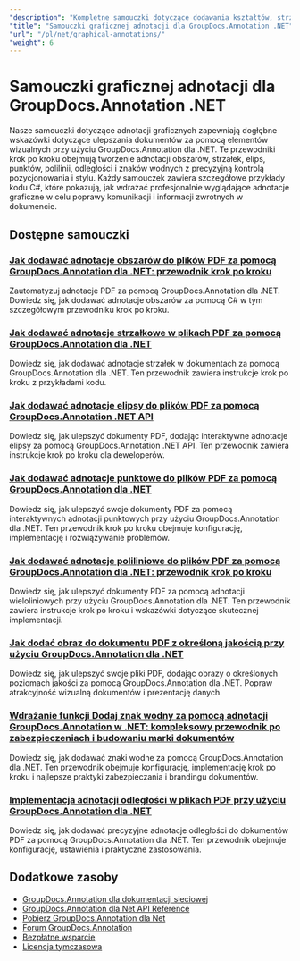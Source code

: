 ```yaml
---
"description": "Kompletne samouczki dotyczące dodawania kształtów, strzałek, obrazów i elementów graficznych do dokumentów za pomocą GroupDocs.Annotation dla platformy .NET."
"title": "Samouczki graficznej adnotacji dla GroupDocs.Annotation .NET"
"url": "/pl/net/graphical-annotations/"
"weight": 6
---
```


# Samouczki graficznej adnotacji dla GroupDocs.Annotation .NET

Nasze samouczki dotyczące adnotacji graficznych zapewniają dogłębne wskazówki dotyczące ulepszania dokumentów za pomocą elementów wizualnych przy użyciu GroupDocs.Annotation dla .NET. Te przewodniki krok po kroku obejmują tworzenie adnotacji obszarów, strzałek, elips, punktów, polilinii, odległości i znaków wodnych z precyzyjną kontrolą pozycjonowania i stylu. Każdy samouczek zawiera szczegółowe przykłady kodu C#, które pokazują, jak wdrażać profesjonalnie wyglądające adnotacje graficzne w celu poprawy komunikacji i informacji zwrotnych w dokumencie.

## Dostępne samouczki

### [Jak dodawać adnotacje obszarów do plików PDF za pomocą GroupDocs.Annotation dla .NET: przewodnik krok po kroku](./groupdocs-annotation-net-area-pdf/)
Zautomatyzuj adnotacje PDF za pomocą GroupDocs.Annotation dla .NET. Dowiedz się, jak dodawać adnotacje obszarów za pomocą C# w tym szczegółowym przewodniku krok po kroku.

### [Jak dodawać adnotacje strzałkowe w plikach PDF za pomocą GroupDocs.Annotation dla .NET](./add-arrow-annotations-groupdocs-annotation-dotnet/)
Dowiedz się, jak dodawać adnotacje strzałek w dokumentach za pomocą GroupDocs.Annotation dla .NET. Ten przewodnik zawiera instrukcje krok po kroku z przykładami kodu.

### [Jak dodawać adnotacje elipsy do plików PDF za pomocą GroupDocs.Annotation .NET API](./add-ellipse-annotation-groupdocs-annotation-dotnet/)
Dowiedz się, jak ulepszyć dokumenty PDF, dodając interaktywne adnotacje elipsy za pomocą GroupDocs.Annotation .NET API. Ten przewodnik zawiera instrukcje krok po kroku dla deweloperów.

### [Jak dodawać adnotacje punktowe do plików PDF za pomocą GroupDocs.Annotation dla .NET](./groupdocs-annotation-net-point-annotations-pdf/)
Dowiedz się, jak ulepszyć swoje dokumenty PDF za pomocą interaktywnych adnotacji punktowych przy użyciu GroupDocs.Annotation dla .NET. Ten przewodnik krok po kroku obejmuje konfigurację, implementację i rozwiązywanie problemów.

### [Jak dodawać adnotacje poliliniowe do plików PDF za pomocą GroupDocs.Annotation dla .NET: przewodnik krok po kroku](./polyline-annotation-groupdocs-net-guide/)
Dowiedz się, jak ulepszyć dokumenty PDF za pomocą adnotacji wieloliniowych przy użyciu GroupDocs.Annotation dla .NET. Ten przewodnik zawiera instrukcje krok po kroku i wskazówki dotyczące skutecznej implementacji.

### [Jak dodać obraz do dokumentu PDF z określoną jakością przy użyciu GroupDocs.Annotation dla .NET](./add-image-pdf-quality-groupdocs-annotation-net/)
Dowiedz się, jak ulepszyć swoje pliki PDF, dodając obrazy o określonych poziomach jakości za pomocą GroupDocs.Annotation dla .NET. Popraw atrakcyjność wizualną dokumentów i prezentację danych.

### [Wdrażanie funkcji Dodaj znak wodny za pomocą adnotacji GroupDocs.Annotation w .NET: kompleksowy przewodnik po zabezpieczeniach i budowaniu marki dokumentów](./add-watermark-groupdocs-annotation-net-guide/)
Dowiedz się, jak dodawać znaki wodne za pomocą GroupDocs.Annotation dla .NET. Ten przewodnik obejmuje konfigurację, implementację krok po kroku i najlepsze praktyki zabezpieczania i brandingu dokumentów.

### [Implementacja adnotacji odległości w plikach PDF przy użyciu GroupDocs.Annotation dla .NET](./implement-distance-annotations-pdfs-groupdocs-dotnet/)
Dowiedz się, jak dodawać precyzyjne adnotacje odległości do dokumentów PDF za pomocą GroupDocs.Annotation dla .NET. Ten przewodnik obejmuje konfigurację, ustawienia i praktyczne zastosowania.

## Dodatkowe zasoby

- [GroupDocs.Annotation dla dokumentacji sieciowej](https://docs.groupdocs.com/annotation/net/)
- [GroupDocs.Annotation dla Net API Reference](https://reference.groupdocs.com/annotation/net/)
- [Pobierz GroupDocs.Annotation dla Net](https://releases.groupdocs.com/annotation/net/)
- [Forum GroupDocs.Annotation](https://forum.groupdocs.com/c/annotation)
- [Bezpłatne wsparcie](https://forum.groupdocs.com/)
- [Licencja tymczasowa](https://purchase.groupdocs.com/temporary-license/)